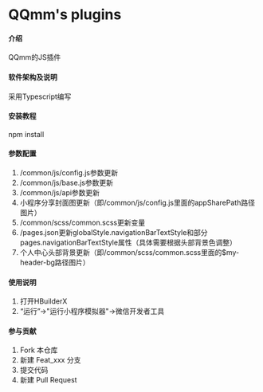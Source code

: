 # QQmm's plugins

#### 介绍
QQmm的JS插件

#### 软件架构及说明
采用Typescript编写


#### 安装教程

npm install

#### 参数配置

1. /common/js/config.js参数更新
2. /common/js/base.js参数更新
3. /common/js/api参数更新
4. 小程序分享封面图更新（即/common/js/config.js里面的appSharePath路径图片）
5. /common/scss/common.scss更新变量
6. /pages.json更新globalStyle.navigationBarTextStyle和部分pages.navigationBarTextStyle属性（具体需要根据头部背景色调整）
7. 个人中心头部背景更新（即/common/scss/common.scss里面的$my-header-bg路径图片）

#### 使用说明

1.  打开HBuilderX
2.  “运行”->"运行小程序模拟器"->微信开发者工具

#### 参与贡献

1.  Fork 本仓库
2.  新建 Feat_xxx 分支
3.  提交代码
4.  新建 Pull Request